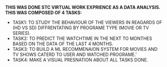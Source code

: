 **THIS WAS DONE STC VIRTUAL WORK EXPRIENCE AS A DATA ANALYSIS.\
THIS WAS COMPOSED OF 4 TASKS:** 
* TASK1: TO STUDY THE BEHAVIOUR OF THE VIEWERS IN REAGARDS OF (HD VS SD) DIFFRENTATING BY PROGRAME TYPE (MOVIE OR TV SERIES).
* TASK2: TO PREDICT THE WATCHTIME IN THE NEXT TO MONTHES BASED ON THE DATA OF THE LAST 4 MONTHS.
* TASK3: TO BUILD A ML RECOMMENAION SYSTEM FOR MOVIES AND TV SHOWS CATERD TO USER AND WATCHED PROGRAME.'
* TASK4: MAKE A VISUAL PRESNATION ABOUT ALL TASKS DONE.
